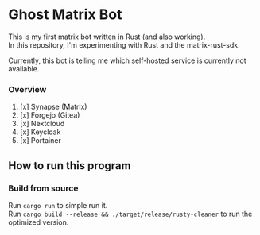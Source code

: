 # Ghost Matrix Bot

This is my first matrix bot written in Rust (and also working).  
In this repository, I'm experimenting with Rust and the matrix-rust-sdk.

Currently, this bot is telling me which self-hosted service is currently not available.

### Overview

1. [x] Synapse (Matrix)
2. [x] Forgejo (Gitea)
3. [x] Nextcloud
4. [x] Keycloak
5. [x] Portainer

## How to run this program

### Build from source

Run `cargo run` to simple run it.  
Run `cargo build --release && ./target/release/rusty-cleaner` to run the optimized version.
